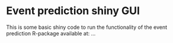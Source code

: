 # Event prediction shiny GUI

This is some basic shiny code to run the functionality of the event prediction R-package available at: ...
